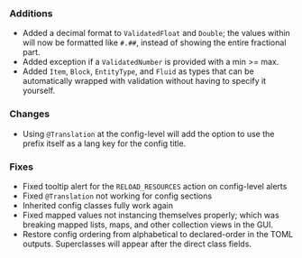 ### Additions
* Added a decimal format to `ValidatedFloat` and `Double`; the values within will now be formatted like `#.##`, instead of showing the entire fractional part.
* Added exception if a `ValidatedNumber` is provided with a min >= max.
* Added `Item`, `Block`, `EntityType`, and `Fluid` as types that can be automatically wrapped with validation without having to specify it yourself.

### Changes
* Using `@Translation` at the config-level will add the option to use the prefix itself as a lang key for the config title.

### Fixes
* Fixed tooltip alert for the `RELOAD_RESOURCES` action on config-level alerts
* Fixed `@Translation` not working for config sections
* Inherited config classes fully work again
* Fixed mapped values not instancing themselves properly; which was breaking mapped lists, maps, and other collection views in the GUI.
* Restore config ordering from alphabetical to declared-order in the TOML outputs. Superclasses will appear after the direct class fields.